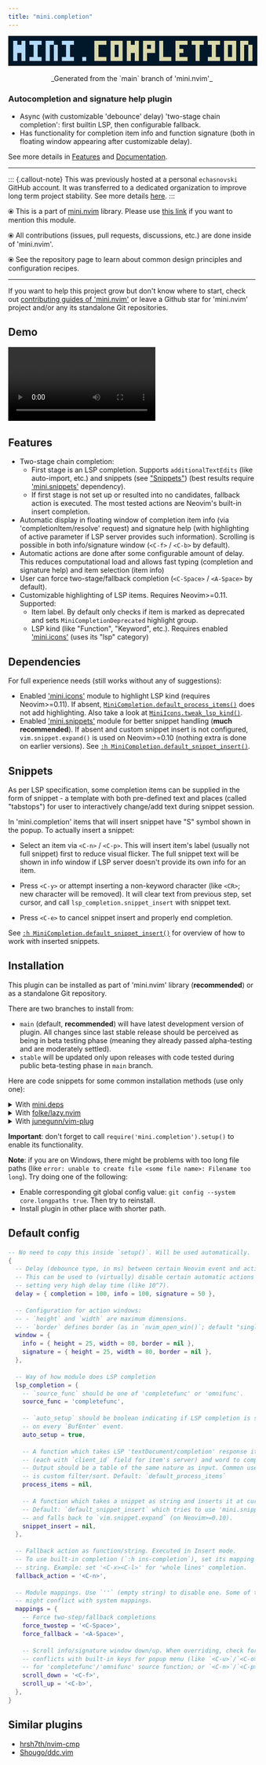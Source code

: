 ```yaml
---
title: "mini.completion"
---
```


<p align="center"> <img src="https://github.com/nvim-mini/assets/blob/main/logo-2/logo-completion_readme.png?raw=true" alt="mini.completion" style="max-width:100%;border:solid 2px"/> </p>
<p align="center">_Generated from the `main` branch of 'mini.nvim'_</p>


### Autocompletion and signature help plugin

- Async (with customizable 'debounce' delay) 'two-stage chain completion': first builtin LSP, then configurable fallback.
- Has functionality for completion item info and function signature (both in floating window appearing after customizable delay).

See more details in [Features](#features) and [Documentation](../doc/mini-completion.qmd).

---

::: {.callout-note}
This was previously hosted at a personal `echasnovski` GitHub account. It was transferred to a dedicated organization to improve long term project stability. See more details [here](https://github.com/nvim-mini/mini.nvim/discussions/1970).
:::

⦿ This is a part of [mini.nvim](https://github.com/nvim-mini/mini.nvim) library. Please use [this link](https://github.com/nvim-mini/mini.nvim/blob/main/readmes/mini-completion.md) if you want to mention this module.

⦿ All contributions (issues, pull requests, discussions, etc.) are done inside of 'mini.nvim'.

⦿ See the repository page to learn about common design principles and configuration recipes.

---

If you want to help this project grow but don't know where to start, check out [contributing guides of 'mini.nvim'](https://github.com/nvim-mini/mini.nvim/blob/main/CONTRIBUTING.md) or leave a Github star for 'mini.nvim' project and/or any its standalone Git repositories.

## Demo

![](https://github.com/nvim-mini/assets/blob/main/demo/demo-completion.mp4?raw=true)

## Features

- Two-stage chain completion:
    - First stage is an LSP completion. Supports `additionalTextEdits` (like auto-import, etc.) and snippets (see ["Snippets"](#snippets)) (best results require ['mini.snippets'](https://github.com/nvim-mini/mini.nvim/blob/main/readmes/mini-snippets.md) dependency).
    - If first stage is not set up or resulted into no candidates, fallback action is executed. The most tested actions are Neovim's built-in insert completion.
- Automatic display in floating window of completion item info (via 'completionItem/resolve' request) and signature help (with highlighting of active parameter if LSP server provides such information). Scrolling is possible in both info/signature window (`<C-f>` / `<C-b>` by default).
- Automatic actions are done after some configurable amount of delay. This reduces computational load and allows fast typing (completion and signature help) and item selection (item info)
- User can force two-stage/fallback completion (`<C-Space>` / `<A-Space>` by default).
- Customizable highlighting of LSP items. Requires Neovim>=0.11. Supported:
    - Item label. By default only checks if item is marked as deprecated and sets `MiniCompletionDeprecated` highlight group.
    - LSP kind (like "Function", "Keyword", etc.). Requires enabled ['mini.icons'](https://github.com/nvim-mini/mini.nvim/blob/main/readmes/mini-icons.md) (uses its "lsp" category)

## Dependencies

For full experience needs (still works without any of suggestions):

- Enabled ['mini.icons'](https://github.com/nvim-mini/mini.nvim/blob/main/readmes/mini-icons.md) module to highlight LSP kind (requires Neovim>=0.11). If absent, [`MiniCompletion.default_process_items()`](../doc/mini-completion.qmd#minicompletion.default_process_items) does not add highlighting. Also take a look at [`MiniIcons.tweak_lsp_kind()`](../doc/mini-icons.qmd#miniicons.tweak_lsp_kind).
- Enabled ['mini.snippets'](https://github.com/nvim-mini/mini.nvim/blob/main/readmes/mini-snippets.md) module for better snippet handling (**much recommended**). If absent and custom snippet insert is not configured, `vim.snippet.expand()` is used on Neovim>=0.10 (nothing extra is done on earlier versions). See [`:h MiniCompletion.default_snippet_insert()`](../doc/mini-completion.qmd#minicompletion.default_snippet_insert).

## Snippets

As per LSP specification, some completion items can be supplied in the form of snippet - a template with both pre-defined text and places (called "tabstops") for user to interactively change/add text during snippet session.

In 'mini.completion' items that will insert snippet have "S" symbol shown in the popup. To actually insert a snippet:

- Select an item via `<C-n>` / `<C-p>`. This will insert item's label (usually not full snippet) first to reduce visual flicker. The full snippet text will be shown in info window if LSP server doesn't provide its own info for an item.

- Press `<C-y>` or attempt inserting a non-keyword character (like `<CR>`; new character will be removed). It will clear text from previous step, set cursor, and call `lsp_completion.snippet_insert` with snippet text.

- Press `<C-e>` to cancel snippet insert and properly end completion.

See [`:h MiniCompletion.default_snippet_insert()`](../doc/mini-completion.qmd#minicompletion.default_snippet_insert) for overview of how to work with inserted snippets.

## Installation

This plugin can be installed as part of 'mini.nvim' library (**recommended**) or as a standalone Git repository.

There are two branches to install from:

- `main` (default, **recommended**) will have latest development version of plugin. All changes since last stable release should be perceived as being in beta testing phase (meaning they already passed alpha-testing and are moderately settled).
- `stable` will be updated only upon releases with code tested during public beta-testing phase in `main` branch.

Here are code snippets for some common installation methods (use only one):

<details>
<summary>With <a href="https://github.com/nvim-mini/mini.nvim/blob/main/readmes/mini-deps.md">mini.deps</a></summary>

- 'mini.nvim' library:

    | Branch | Code snippet                                  |
    |--------|-----------------------------------------------|
    | Main   | *Follow recommended ‘mini.deps’ installation* |
    | Stable | *Follow recommended ‘mini.deps’ installation* |

- Standalone plugin:

    | Branch | Code snippet                                                         |
    |--------|----------------------------------------------------------------------|
    | Main   | `add(‘nvim-mini/mini.completion’)`                                   |
    | Stable | `add({ source = ‘nvim-mini/mini.completion’, checkout = ‘stable’ })` |

</details>

<details>
<summary>With <a href="https://github.com/folke/lazy.nvim">folke/lazy.nvim</a></summary>

- 'mini.nvim' library:

    | Branch | Code snippet                                  |
    |--------|-----------------------------------------------|
    | Main   | `{ 'nvim-mini/mini.nvim', version = false },` |
    | Stable | `{ 'nvim-mini/mini.nvim', version = '*' },`   |

- Standalone plugin:

    | Branch | Code snippet                                        |
    |--------|-----------------------------------------------------|
    | Main   | `{ 'nvim-mini/mini.completion', version = false },` |
    | Stable | `{ 'nvim-mini/mini.completion', version = '*' },`   |

</details>

<details>
<summary>With <a href="https://github.com/junegunn/vim-plug">junegunn/vim-plug</a></summary>

- 'mini.nvim' library:

    | Branch | Code snippet                                         |
    |--------|------------------------------------------------------|
    | Main   | `Plug 'nvim-mini/mini.nvim'`                         |
    | Stable | `Plug 'nvim-mini/mini.nvim', { 'branch': 'stable' }` |

- Standalone plugin:

    | Branch | Code snippet                                               |
    |--------|------------------------------------------------------------|
    | Main   | `Plug 'nvim-mini/mini.completion'`                         |
    | Stable | `Plug 'nvim-mini/mini.completion', { 'branch': 'stable' }` |

</details>

**Important**: don't forget to call `require('mini.completion').setup()` to enable its functionality.

**Note**: if you are on Windows, there might be problems with too long file paths (like `error: unable to create file <some file name>: Filename too long`). Try doing one of the following:

- Enable corresponding git global config value: `git config --system core.longpaths true`. Then try to reinstall.
- Install plugin in other place with shorter path.

## Default config

```lua
-- No need to copy this inside `setup()`. Will be used automatically.
{
  -- Delay (debounce type, in ms) between certain Neovim event and action.
  -- This can be used to (virtually) disable certain automatic actions by
  -- setting very high delay time (like 10^7).
  delay = { completion = 100, info = 100, signature = 50 },

  -- Configuration for action windows:
  -- - `height` and `width` are maximum dimensions.
  -- - `border` defines border (as in `nvim_open_win()`; default "single").
  window = {
    info = { height = 25, width = 80, border = nil },
    signature = { height = 25, width = 80, border = nil },
  },

  -- Way of how module does LSP completion
  lsp_completion = {
    -- `source_func` should be one of 'completefunc' or 'omnifunc'.
    source_func = 'completefunc',

    -- `auto_setup` should be boolean indicating if LSP completion is set up
    -- on every `BufEnter` event.
    auto_setup = true,

    -- A function which takes LSP 'textDocument/completion' response items
    -- (each with `client_id` field for item's server) and word to complete.
    -- Output should be a table of the same nature as input. Common use case
    -- is custom filter/sort. Default: `default_process_items`
    process_items = nil,

    -- A function which takes a snippet as string and inserts it at cursor.
    -- Default: `default_snippet_insert` which tries to use 'mini.snippets'
    -- and falls back to `vim.snippet.expand` (on Neovim>=0.10).
    snippet_insert = nil,
  },

  -- Fallback action as function/string. Executed in Insert mode.
  -- To use built-in completion (`:h ins-completion`), set its mapping as
  -- string. Example: set '<C-x><C-l>' for 'whole lines' completion.
  fallback_action = '<C-n>',

  -- Module mappings. Use `''` (empty string) to disable one. Some of them
  -- might conflict with system mappings.
  mappings = {
    -- Force two-step/fallback completions
    force_twostep = '<C-Space>',
    force_fallback = '<A-Space>',

    -- Scroll info/signature window down/up. When overriding, check for
    -- conflicts with built-in keys for popup menu (like `<C-u>`/`<C-o>`
    -- for 'completefunc'/'omnifunc' source function; or `<C-n>`/`<C-p>`).
    scroll_down = '<C-f>',
    scroll_up = '<C-b>',
  },
}
```

## Similar plugins

- [hrsh7th/nvim-cmp](https://github.com/hrsh7th/nvim-cmp)
- [Shougo/ddc.vim](https://github.com/Shougo/ddc.vim)
